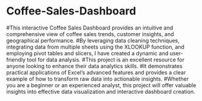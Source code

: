 # Coffee-Sales-Dashboard
#This interactive Coffee Sales Dashboard provides an intuitive and comprehensive view of coffee sales trends, customer insights, and geographical performance.
#By leveraging data cleaning techniques, integrating data from multiple sheets using the XLOOKUP function, and employing pivot tables and slicers, I have created a dynamic and user-friendly tool for data analysis.
#This project is an excellent resource for anyone looking to enhance their data analytics skills. 
#It demonstrates practical applications of Excel’s advanced features and provides a clear example of how to transform raw data into actionable insights.
#Whether you are a beginner or an experienced analyst, this project will offer valuable insights into effective data visualization and interactive dashboard creation.
